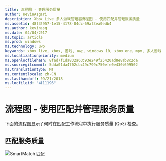 ```yaml
---
title: 流程图 - 管理服务质量
author: KevinAsgari
description: Xbox Live 多人游戏管理器流程图 - 使用匹配并管理服务质量
ms.assetid: 48f32957-1e15-4178-84dc-69af3ea0edb4
ms.author: kevinasg
ms.date: 04/04/2017
ms.topic: article
ms.prod: windows
ms.technology: uwp
keywords: xbox live, xbox, 游戏, uwp, windows 10, xbox one、mpm, 多人游戏, 服务质量, qos, 多人游戏管理器, 流程图
ms.localizationpriority: medium
ms.openlocfilehash: 8fad7f1da832a63c93e249f25420ad8e8ab8c2da
ms.sourcegitcommit: 5dda01da4702cbc49c799c750efe0e430b699502
ms.translationtype: MT
ms.contentlocale: zh-CN
ms.lasthandoff: 09/21/2018
ms.locfileid: "4111196"
---
```

# <a name="flowchart---use-matchmaking-and-manage-quality-of-service"></a>流程图 - 使用匹配并管理服务质量

下面的流程图显示了何时在匹配工作流程中执行服务质量 (QoS) 检查。

## <a name="matchmaking-with-quality-of-service"></a>匹配服务质量

![SmartMatch 匹配](../../../images/multiplayer/mpm-matchmaking-with-qos.png)
